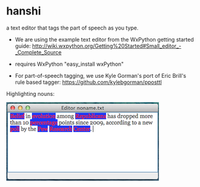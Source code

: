 hanshi
======

a text editor that tags the part of speech as you type.

* We are using the example text editor from the WxPython getting started guide:
  http://wiki.wxpython.org/Getting%20Started#Small_editor_-_Complete_Source

* requires WxPython "easy_install wxPython"

* For part-of-speech tagging, we use Kyle Gorman's port of Eric Brill's rule based tagger:
  https://github.com/kylebgorman/pposttl

Highlighting nouns:

  ![screen shot](hanshi.png "tagging nouns")

